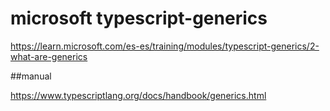 # microsoft typescript-generics 

https://learn.microsoft.com/es-es/training/modules/typescript-generics/2-what-are-generics

##manual

https://www.typescriptlang.org/docs/handbook/generics.html